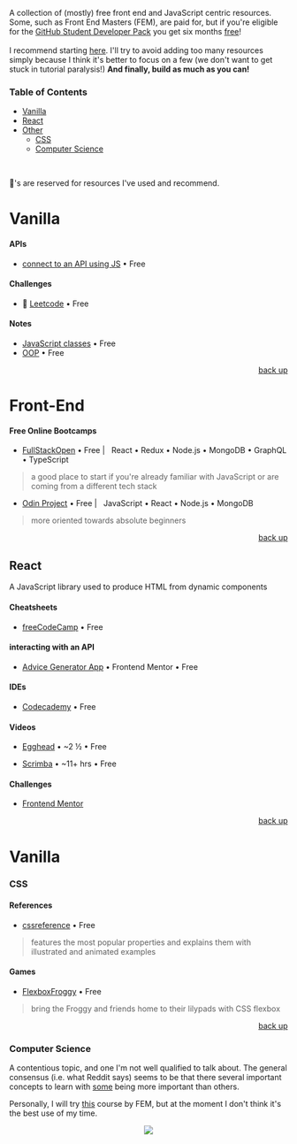 <div hidden id="top"></div>

A collection of (mostly) free front end and JavaScript centric resources. Some, such as Front End Masters (FEM), are paid for, but if you're eligible for the [GitHub Student Developer Pack](https://education.github.com/pack) you get six months [free](https://frontendmasters.com/welcome/github-student-developers/)! 
<br><br>
I recommend starting [here](https://roadmap.sh/frontend).  I'll try to avoid adding too many resources simply because I think it's better to focus on a few (we don't want to get stuck in tutorial paralysis!) <strong>And finally, build as much as you can!</strong>

### Table of Contents

* [Vanilla](#vanilla)
* [React](#react)
* [Other](#vanilla)
  * [CSS](#css)
  * [Computer Science](#computer-science)

<br>

💜's are reserved for resources I've used and recommend. 

# Vanilla

#### APIs
* [connect to an API using JS](https://www.taniarascia.com/how-to-connect-to-an-api-with-javascript/) • Free

#### Challenges
* 💜 [Leetcode](https://leetcode.com/) • Free

#### Notes
* [JavaScript classes](https://www.freecodecamp.org/news/javascript-classes-how-they-work-with-use-case/#what-are-classes-in-javascript) • Free
* [OOP](https://www.freecodecamp.org/news/object-oriented-javascript-for-beginners/#polymorphism) • Free

<p align="right"><a href="#top">back up</a></p>
 
# Front-End

#### Free Online Bootcamps
* [FullStackOpen](https://fullstackopen.com/en/)  • Free | &nbsp; React • Redux • Node.js • MongoDB • GraphQL • TypeScript <br>
> a good place to start if you're already familiar with JavaScript or are coming from a different tech stack
* [Odin Project](https://www.theodinproject.com/paths/full-stack-javascript) • Free | &nbsp; JavaScript • React • Node.js • MongoDB
> more oriented towards absolute beginners 

<p align="right"><a href="#top">back up</a></p>

## React
A JavaScript library used to produce HTML from dynamic components
#### Cheatsheets
* [freeCodeCamp](https://www-freecodecamp-org.cdn.ampproject.org/c/s/www.freecodecamp.org/news/the-react-cheatsheet/amp/#react-elements) • Free

#### interacting with an API
* [Advice Generator App](https://www.frontendmentor.io/challenges/advice-generator-app-QdUG-13db) • Frontend Mentor • Free

#### IDEs
* [Codecademy](https://www.codecademy.com/learn/react-101) • Free

#### Videos
* [Egghead](https://egghead.io/courses/the-beginner-s-guide-to-react) • ~2 ½ • Free <br>
>
* [Scrimba](https://scrimba.com/learn/learnreact) • ~11+ hrs • Free

#### Challenges
* [Frontend Mentor](https://www.frontendmentor.io/challenges)

<p align="right"><a href="#top">back up</a></p>

# Vanilla


### CSS

#### References
* [cssreference](https://cssreference.io/) • Free
> features the most popular properties and explains them with illustrated and animated examples

#### Games
* [FlexboxFroggy](https://flexboxfroggy.com/) • Free
> bring the Froggy and friends home to their lilypads with CSS flexbox

<p align="right"><a href="#top">back up</a></p>

### Computer Science

A contentious topic, and one I'm not well qualified to talk about. The general consensus (i.e. what Reddit says) seems to be that there several important concepts to learn with [some](https://benmccormick.org/2018/02/20/cs-for-fe/) being more important than others. 

Personally, I will try [this](https://frontendmasters.com/courses/computer-science-v2/) course by FEM, but at the moment I don't think it's the best use of my time.

<p align="center">
  <img src="https://visitor-badge.laobi.icu/badge?page_id=adrianHards/resources-js" id="counter">
</p>

